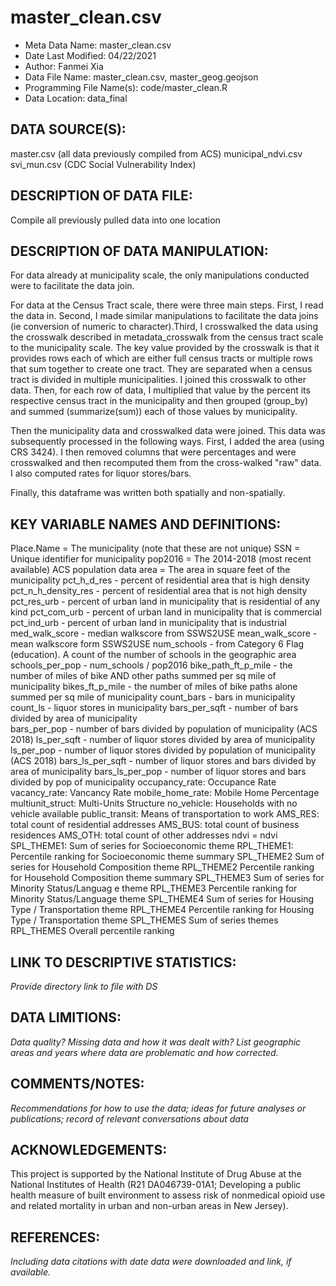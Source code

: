 
# master_clean.csv # 

- Meta Data Name: master_clean.csv
- Date Last Modified: 04/22/2021
- Author: Fanmei Xia
- Data File Name: master_clean.csv, master_geog.geojson
- Programming File Name(s): code/master_clean.R
- Data Location: data_final

## DATA SOURCE(S):
master.csv (all data previously compiled from ACS)
municipal_ndvi.csv
svi_mun.csv (CDC Social Vulnerability Index)

## DESCRIPTION OF DATA FILE: 
Compile all previously pulled data into one location

## DESCRIPTION OF DATA MANIPULATION:
For data already at municipality scale, the only manipulations conducted were to facilitate the data join. 

For data at the Census Tract scale, there were three main steps. First, I read the data in. Second, I made similar manipulations to facilitate the data joins (ie conversion of numeric to character).Third, I crosswalked the data using the crosswalk described in metadata_crosswalk from the census tract scale to the municipality scale. The key value provided by the crosswalk is that it provides rows each of which are either full census tracts or multiple rows that sum together to create one tract. They are separated when a census tract is divided in multiple municipalities. I joined this crosswalk to other data. Then, for each row of data, I multiplied that value by the percent its respective census tract in the municipality and then grouped (group_by) and summed (summarize(sum)) each of those values by municipality. 

Then the municipality data and crosswalked data were joined. This data was subsequently processed in the following ways. First, I added the area (using CRS 3424). I then removed columns that were percentages and were crosswalked and then recomputed them from the cross-walked "raw" data. I also computed rates for liquor stores/bars. 

Finally, this dataframe was written both spatially and non-spatially. 


## KEY VARIABLE NAMES AND DEFINITIONS:
Place.Name = The municipality (note that these are not unique)
SSN = Unique identifier for municipality
pop2016 = The 2014-2018 (most recent available) ACS population data 
area = The area in square feet of the municipality 
pct_h_d_res - percent of residential area that is high density 
pct_n_h_density_res - percent of residential area that is not high density 
pct_res_urb - percent of urban land in municipality that is residential of any kind
pct_com_urb - percent of urban land in municipality that is commercial 
pct_ind_urb -  percent of urban land in municipality that is industrial 
med_walk_score - median walkscore from SSWS2USE
mean_walk_score - mean walkscore form SSWS2USE
num_schools - from Category 6 Flag (education). A count of the number of schools in the geographic area
schools_per_pop - num_schools / pop2016
bike_path_ft_p_mile - the number of miles of bike AND other paths summed per sq mile of municipality
bikes_ft_p_mile - the number of miles of bike paths alone summed per sq mile of municipality
count_bars - bars in municipality
count_ls - liquor stores in municipality
bars_per_sqft - number of bars divided by area of municipality        
bars_per_pop - number of bars divided by population of municipality (ACS 2018)
ls_per_sqft - number of liquor stores divided by area of municipality 
ls_per_pop - number of liquor stores divided by population of municipality (ACS 2018)
bars_ls_per_sqft - number of liquor stores and bars divided by area of municipality 
bars_ls_per_pop - number of liquor stores and bars divided by pop of municipality 
occupancy_rate: Occupance Rate
vacancy_rate: Vancancy Rate
mobile_home_rate: Mobile Home Percentage
multiunit_struct: Multi-Units Structure
no_vehicle: Households with no vehicle available
public_transit: Means of transportation to work
AMS_RES: total count of residential addresses
AMS_BUS: total count of business residences
AMS_OTH: total count of other addresses
ndvi = ndvi
SPL_THEME1:	Sum of series for Socioeconomic theme
RPL_THEME1:	Percentile ranking for Socioeconomic theme summary
SPL_THEME2	Sum of series for Household Composition theme
RPL_THEME2	Percentile ranking for Household Composition theme summary
SPL_THEME3	Sum of series for Minority Status/Languag e theme
RPL_THEME3	Percentile ranking for Minority Status/Language theme
SPL_THEME4	Sum of series for Housing Type / Transportation theme
RPL_THEME4	Percentile ranking for Housing Type / Transportation theme
SPL_THEMES	Sum of series themes
RPL_THEMES	Overall percentile ranking

## LINK TO DESCRIPTIVE STATISTICS:
*Provide directory link to file with DS*

## DATA LIMITIONS:
*Data quality? Missing data and how it was dealt with? List geographic areas and years where data are problematic and how corrected.*

## COMMENTS/NOTES:  
*Recommendations for how to use the data; ideas for future analyses or publications; record of relevant conversations about data* 

## ACKNOWLEDGEMENTS:  
This project is supported by the National Institute of Drug Abuse at the National Institutes of Health (R21 DA046739-01A1; Developing a public health measure of built environment to assess risk of nonmedical opioid use and related mortality in urban and non-urban areas in New Jersey). 

## REFERENCES:
*Including data citations with date data were downloaded and link, if available.*

